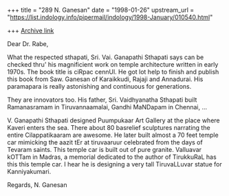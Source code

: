 +++
title = "289 N. Ganesan"
date = "1998-01-26"
upstream_url = "https://list.indology.info/pipermail/indology/1998-January/010540.html"

+++
[Archive link](https://list.indology.info/pipermail/indology/1998-January/010540.html)

Dear Dr. Rabe,

What the respected sthapati, Sri. Vai. Ganapathi Sthapati says can be checked
thru' his magnificient work on temple architecture written in early
1970s. The book title is ciRpac cennUl. He got lot help to finish and
publish this book from Saw. Ganesan of Karaikkudi, Rajaji and Annadurai.
His paramapara is really astonishing and continuous for generations.

They are innovators too. His father, Sri. Vaidhyanatha Sthapati
built Ramanasramam in Tiruvannaamalai, Gandhi MaNDapam in Chennai, ...


V. Ganapathi Sthapati designed Puumpukaar Art Gallery at the place
where Kaveri enters the sea. There about 80 basrelief sculptures
narrating the entire Cilappatikaaram are awesome. He later
built almost a 70 feet temple car mimicking the aazit tEr
at tiruvaaruur celebrated from the days of Tevaram saints.
This temple car is built out of pure granite. Valluavar kOTTam in Madras,
a memorial dedicated to the author of TirukkuRaL has this this temple car.
I hear he is designing a very tall TiruvaLLuvar statue for Kanniyakumari.


Regards,
N. Ganesan



